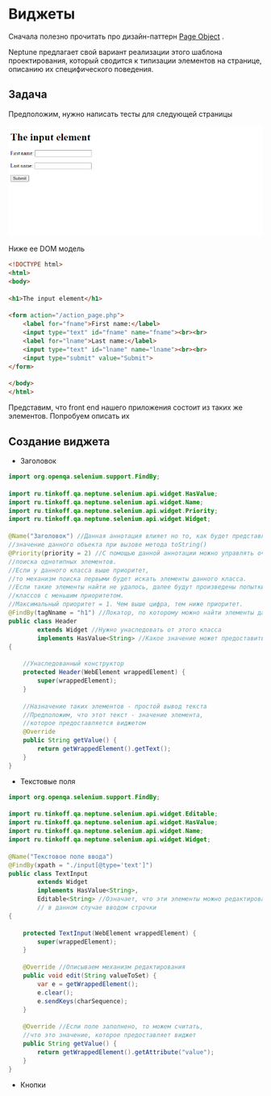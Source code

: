# Виджеты

Сначала полезно прочитать про
дизайн-паттерн [Page Object](https://www.selenium.dev/documentation/en/guidelines_and_recommendations/page_object_models/)
.

Neptune предлагает свой вариант реализации этого шаблона проектирования, который сводится к типизации элементов на
странице, описанию их специфического поведения.

## Задача

Предположим, нужно написать тесты для следующей страницы

![Страница](Page.PNG "Title")

Ниже ее DOM модель

```html
<!DOCTYPE html>
<html>
<body>

<h1>The input element</h1>

<form action="/action_page.php">
    <label for="fname">First name:</label>
    <input type="text" id="fname" name="fname"><br><br>
    <label for="lname">Last name:</label>
    <input type="text" id="lname" name="lname"><br><br>
    <input type="submit" value="Submit">
</form>

</body>
</html>
```

Представим, что front end нашего приложения состоит из таких же элементов. Попробуем описать их

## Создание виджета

- Заголовок

```java
import org.openqa.selenium.support.FindBy;

import ru.tinkoff.qa.neptune.selenium.api.widget.HasValue;
import ru.tinkoff.qa.neptune.selenium.api.widget.Name;
import ru.tinkoff.qa.neptune.selenium.api.widget.Priority;
import ru.tinkoff.qa.neptune.selenium.api.widget.Widget;

@Name("Заголовок") //Данная аннотация влияет но то, как будет представлено строковое 
//значение данного объекта при вызове метода toString()
@Priority(priority = 2) //С помощью данной аннотации можно управлять очередью
//поиска однотипных элементов. 
//Если у данного класса выше приоритет,
//то механизм поиска первыми будет искать элементы данного класса.
//Если такие элементы найти не удалось, далее будут произведены попытки найти элементы
//классов с меньшим приоритетом.
//Максимальный приоритет = 1. Чем выше цифра, тем ниже приоритет.
@FindBy(tagNname = "h1") //Локатор, по которому можно найти элементы данного класса
public class Header
        extends Widget //Нужно унаследовать от этого класса
        implements HasValue<String> //Какое значение может предоставить элемент данного типа
{

    //Унаследованный конструктор
    protected Header(WebElement wrappedElement) {
        super(wrappedElement);
    }
    
    //Назначение таких элементов - простой вывод текста
    //Предположим, что этот текст - значение элемента, 
    //которое предоставляется виджетом
    @Override
    public String getValue() {
        return getWrappedElement().getText();
    }
}
```

- Текстовые поля

```java
import org.openqa.selenium.support.FindBy;

import ru.tinkoff.qa.neptune.selenium.api.widget.Editable;
import ru.tinkoff.qa.neptune.selenium.api.widget.HasValue;
import ru.tinkoff.qa.neptune.selenium.api.widget.Name;
import ru.tinkoff.qa.neptune.selenium.api.widget.Widget;

@Name("Текстовое поле ввода")
@FindBy(xpath = "./input[@type='text']")
public class TextInput
        extends Widget 
        implements HasValue<String>, 
        Editable<String> //Означает, что эти элементы можно редактировать, 
        // в данном случае вводом строчки
{
    
    protected TextInput(WebElement wrappedElement) {
        super(wrappedElement);
    }

    @Override //Описываем механизм редактирования
    public void edit(String valueToSet) {
        var e = getWrappedElement();
        e.clear();
        e.sendKeys(charSequence);
    }

    @Override //Если поле заполнено, то можем считать,
    //что это значение, которое предоставляет виджет
    public String getValue() {
        return getWrappedElement().getAttribute("value");
    }
}
```

- Кнопки

```java

```